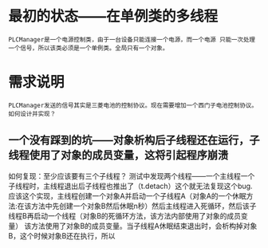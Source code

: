 # 最初的状态——在单例类的多线程

    PLCManager是一个电源控制类，由于一台设备只能连接一个电源，而一个电源 只能一次处理一个信号，所以该类必须是一个单例类。全局只有一个对象。

# 需求说明
    PLCManager发送的信号其实是三菱电池的控制协议。现在需要增加一个西门子电池控制协议。如何设计并实现？

## 一个没有踩到的坑——对象析构后子线程还在运行，子线程使用了对象的成员变量，这将引起程序崩溃
如何复现：至少应该要有三个子线程？
测试中发现两个线程——一个主线程一个子线程时，主线程退出后子线程也推出了（t.detach）这个就无法复现这个bug.
应该这个实现，主线程创建一个对象A并启动一个子线程A（对象A的一个休眠方法:在该方法中先创建一个对象B然后休眠n秒）然后主线程进入死循环，然后该子线程B再启动一个线程（对象B的死循环方法，该方法内部使用了对象的成员变量）
该方法使用了对象B的成员变量。当子线程A休眠结束退出时，会析构掉对象B，这个时候对象B还在执行，所以